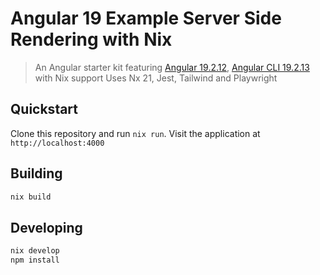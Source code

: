 # Angular 19 Example Server Side Rendering with Nix

> An Angular starter kit featuring [Angular 19.2.12](https://angular.io), [Angular CLI 19.2.13](https://cli.angular.io/) with Nix support
> Uses Nx 21, Jest, Tailwind and Playwright

## Quickstart

Clone this repository and run `nix run`.
Visit the application at `http://localhost:4000`

## Building

```bash
nix build
```

## Developing

```bash
nix develop
npm install
```
